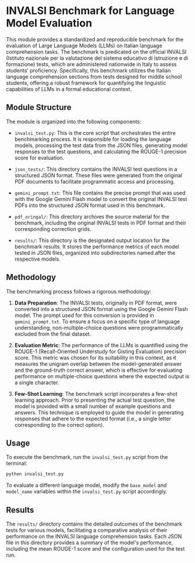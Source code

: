 # INVALSI Benchmark for Language Model Evaluation

This module provides a standardized and reproducible benchmark for the evaluation of Large Language Models (LLMs) on Italian language comprehension tasks. The benchmark is predicated on the official INVALSI (Istituto nazionale per la valutazione del sistema educativo di istruzione e di formazione) tests, which are administered nationwide in Italy to assess students' proficiency. Specifically, this benchmark utilizes the Italian language comprehension sections from tests designed for middle school students, offering a robust framework for quantifying the linguistic capabilities of LLMs in a formal educational context.

## Module Structure

The module is organized into the following components:

*   `invalsi_test.py`: This is the core script that orchestrates the entire benchmarking process. It is responsible for loading the language models, processing the test data from the JSON files, generating model responses to the test questions, and calculating the ROUGE-1 precision score for evaluation.

*   `json_tests/`: This directory contains the INVALSI test questions in a structured JSON format. These files were generated from the original PDF documents to facilitate programmatic access and processing.

*   `gemini_prompt.txt`: This file contains the precise prompt that was used with the Google Gemini Flash model to convert the original INVALSI test PDFs into the structured JSON format used in this benchmark.

*   `pdf_oringal/`: This directory archives the source material for the benchmark, including the original INVALSI tests in PDF format and their corresponding correction grids.

*   `results/`: This directory is the designated output location for the benchmark results. It stores the performance metrics of each model tested in JSON files, organized into subdirectories named after the respective models.

## Methodology

The benchmarking process follows a rigorous methodology:

1.  **Data Preparation**: The INVALSI tests, originally in PDF format, were converted into a structured JSON format using the Google Gemini Flash model. The prompt used for this conversion is provided in `gemini_prompt.txt`. To ensure a focus on a specific type of language understanding, non-multiple-choice questions were programmatically excluded from the final dataset.

2.  **Evaluation Metric**: The performance of the LLMs is quantified using the ROUGE-1 (Recall-Oriented Understudy for Gisting Evaluation) precision score. This metric was chosen for its suitability in this context, as it measures the unigram overlap between the model-generated answer and the ground-truth correct answer, which is effective for evaluating performance on multiple-choice questions where the expected output is a single character.

3.  **Few-Shot Learning**: The benchmark script incorporates a few-shot learning approach. Prior to presenting the actual test question, the model is provided with a small number of example questions and answers. This technique is employed to guide the model in generating responses that adhere to the expected format (i.e., a single letter corresponding to the correct option).

## Usage

To execute the benchmark, run the `invalsi_test.py` script from the terminal:

```bash
python invalsi_test.py
```

To evaluate a different language model, modify the `base_model` and `model_name` variables within the `invalsi_test.py` script accordingly.

## Results

The `results/` directory contains the detailed outcomes of the benchmark tests for various models, facilitating a comparative analysis of their performance on the INVALSI language comprehension tasks. Each JSON file in this directory provides a summary of the model's performance, including the mean ROUGE-1 score and the configuration used for the test run.

